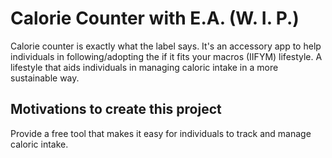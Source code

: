 # Calorie Counter with E.A. (W. I. P.)

Calorie counter is exactly what the label says. It's an accessory app to help individuals in following/adopting the if it fits your macros (IIFYM) lifestyle. A lifestyle that aids individuals in managing caloric intake in a more sustainable way.

## Motivations to create this project

Provide a free tool that makes it easy for individuals to track and manage caloric intake.
